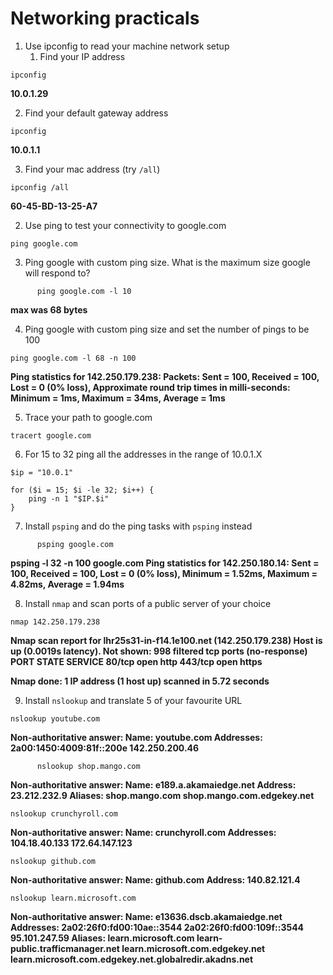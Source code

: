 # Networking practicals

1. Use ipconfig to read your machine network setup
   1. Find your IP address


```
ipconfig
```     
**10.0.1.29**
     

2. Find your default gateway address

```
ipconfig
```
**10.0.1.1**

   3. Find your mac address (try `/all`)

```
ipconfig /all 
```
**60-45-BD-13-25-A7**

2. Use ping to test your connectivity to google.com

```
ping google.com
```
3. Ping google with custom ping size. What is the maximum size google will respond to?

```
      ping google.com -l 10
```
**max was 68 bytes**

4. Ping google with custom ping size and set the number of pings to be 100

```
ping google.com -l 68 -n 100
```
**Ping statistics for 142.250.179.238: Packets: Sent = 100, Received = 100, Lost = 0 (0% loss),
Approximate round trip times in milli-seconds:
Minimum = 1ms, Maximum = 34ms, Average = 1ms**

5. Trace your path to google.com

```
tracert google.com
```
6. For 15 to 32 ping all the addresses in the range of 10.0.1.X

```
$ip = "10.0.1"

for ($i = 15; $i -le 32; $i++) {
    ping -n 1 "$IP.$i"
} 

```     
7. Install `psping` and do the ping tasks with `psping` instead

```
      psping google.com
```
**psping -l 32 -n 100 google.com
Ping statistics for 142.250.180.14:
Sent = 100, Received = 100, Lost = 0 (0% loss),
Minimum = 1.52ms, Maximum = 4.82ms, Average = 1.94ms**

8. Install `nmap` and scan ports of a public server of your choice
      

```
nmap 142.250.179.238
```
**Nmap scan report for lhr25s31-in-f14.1e100.net (142.250.179.238)
Host is up (0.0019s latency).
Not shown: 998 filtered tcp ports (no-response)
PORT    STATE SERVICE
80/tcp  open  http
443/tcp open  https**

**Nmap done: 1 IP address (1 host up) scanned in 5.72 seconds**




9. Install `nslookup` and translate 5 of your favourite URL


```
nslookup youtube.com

```
**Non-authoritative answer:
Name:    youtube.com
Addresses:  2a00:1450:4009:81f::200e
142.250.200.46**

```
      nslookup shop.mango.com

```      
**Non-authoritative answer:
Name:    e189.a.akamaiedge.net
Address:  23.212.232.9
Aliases:  shop.mango.com
shop.mango.com.edgekey.net**

```
nslookup crunchyroll.com
```     
**Non-authoritative answer:
Name:    crunchyroll.com
Addresses:  104.18.40.133
172.64.147.123**

```
nslookup github.com
```      
**Non-authoritative answer:
Name:    github.com
Address:  140.82.121.4**

```
nslookup learn.microsoft.com
```     
**Non-authoritative answer:
Name:    e13636.dscb.akamaiedge.net
Addresses:  2a02:26f0:fd00:10ae::3544
2a02:26f0:fd00:109f::3544
95.101.247.59
Aliases:  learn.microsoft.com
learn-public.trafficmanager.net
learn.microsoft.com.edgekey.net
learn.microsoft.com.edgekey.net.globalredir.akadns.net**
